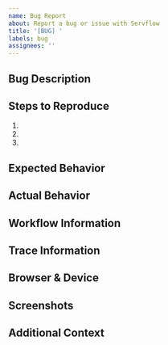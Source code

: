 ```yaml
---
name: Bug Report
about: Report a bug or issue with Servflow
title: '[BUG] '
labels: bug
assignees: ''
---
```


## Bug Description
<!-- A clear and concise description of what the bug is -->

## Steps to Reproduce
<!-- Steps to reproduce the behavior in the Servflow web app -->
1. 
2. 
3. 

## Expected Behavior
<!-- What you expected to happen -->

## Actual Behavior
<!-- What actually happened instead -->

## Workflow Information
<!-- Which Servflow workflows were you using when you encountered the issue? -->

## Trace Information
<!-- If available, please include the Trace ID from your Servflow dashboard -->
<!-- You can find this by clicking on the specific run in your history -->

## Browser & Device
<!-- What browser and device were you using? (e.g., Chrome on Mac, Safari on iPhone) -->

## Screenshots
<!-- If possible, add screenshots to help explain your problem -->

## Additional Context
<!-- Add any other details that might help us understand the issue -->